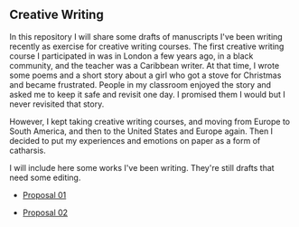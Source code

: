 
##  Creative Writing 

In this repository I will share some drafts of manuscripts I've been writing recently as exercise for creative writing courses. The first creative writing course I participated in was in London a few years ago, in a black community, and the teacher was a Caribbean writer. At that time, I wrote some poems and a short story about a girl who got a stove for Christmas and became frustrated. People in my classroom enjoyed the story and asked me to keep it safe and revisit one day. I promised them I would but I never revisited that story. 

However, I kept taking creative writing courses, and moving from Europe to South America, and then to the United States and Europe again. Then I decided to put my experiences and emotions on paper as a form of catharsis.


I will include here some works I've been writing. They're still drafts that need some editing. 

- [Proposal 01](https://github.com/meyresilva/CreativeWriting/tree/main/ProjectGrannyHouse)

- [Proposal 02](https://github.com/meyresilva/CreativeWriting/tree/main/projectTito)




